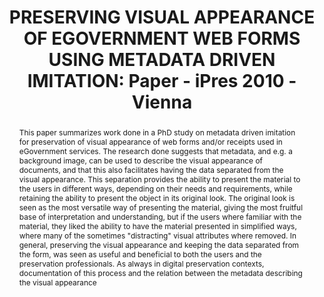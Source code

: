 ---
abstract: 'This paper summarizes work done in a PhD study on

  metadata driven imitation for preservation of visual

  appearance of web forms and/or receipts used in

  eGovernment services. The research done suggests that

  metadata, and e.g. a background image, can be used to

  describe the visual appearance of documents, and that

  this also facilitates having the data separated from the

  visual appearance. This separation provides the ability

  to present the material to the users in different ways,

  depending on their needs and requirements, while

  retaining the ability to present the object in its original

  look. The original look is seen as the most versatile way

  of presenting the material, giving the most fruitful base

  of interpretation and understanding, but if the users

  where familiar with the material, they liked the ability to

  have the material presented in simplified ways, where

  many of the sometimes "distracting" visual attributes

  where removed. In general, preserving the visual

  appearance and keeping the data separated from the

  form, was seen as useful and beneficial to both the users

  and the preservation professionals. As always in digital

  preservation contexts, documentation of this process

  and the relation between the metadata describing the

  visual appearance'
creators:
- Nilsson, Jörgen
date: null
document_url: https://services.phaidra.univie.ac.at/api/object/o:185506/download
grand_parent: iPRES
institutions: []
keywords: []
landing_page_url: https://phaidra.univie.ac.at/o:185506
language: eng
layout: publication
license: CC BY-SA 2.0 AT
notes_url: null
parent: iPRES 2010
presentation_url: null
size: 41010
source_name: iPRES
title: 'PRESERVING VISUAL APPEARANCE OF EGOVERNMENT  WEB FORMS USING METADATA  DRIVEN
  IMITATION: Paper - iPres 2010 - Vienna'
type: paper
year: 2010
---